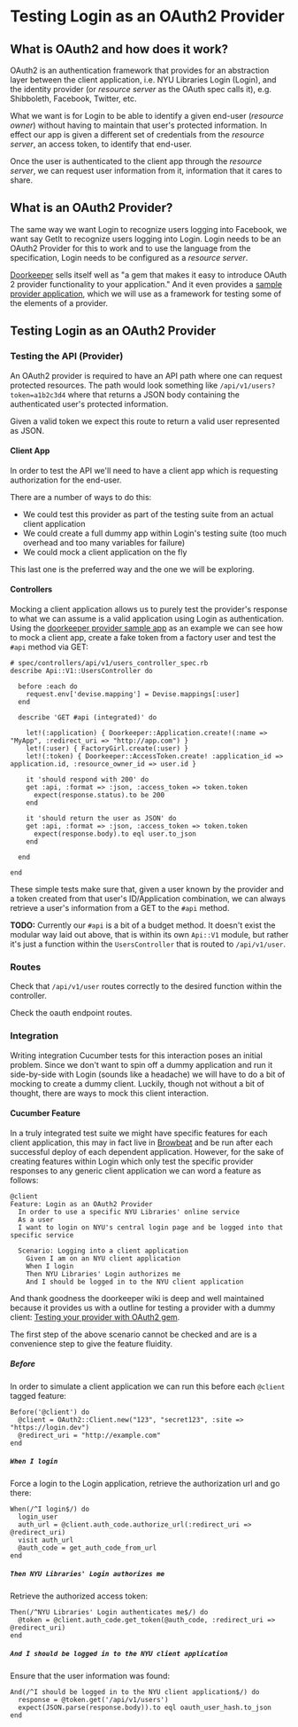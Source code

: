# Testing Login as an OAuth2 Provider

## What is OAuth2 and how does it work?

OAuth2 is an authentication framework that provides for an abstraction layer between the client application, i.e. NYU Libraries Login (Login), and the identity provider (or _resource server_ as the OAuth spec calls it), e.g. Shibboleth, Facebook, Twitter, etc.

What we want is for Login to be able to identify a given end-user (_resource owner_) without having to maintain that user's protected information. In effect our app is given a different set of credentials from the _resource server_, an access token, to identify that end-user.

Once the user is authenticated to the client app through the _resource server_, we can request user information from it, information that it cares to share.

## What is an OAuth2 Provider?

The same way we want Login to recognize users logging into Facebook, we want say GetIt to recognize users logging into Login. Login needs to be an OAuth2 Provider for this to work and to use the language from the specification, Login needs to be configured as a _resource server_.

[Doorkeeper](https://github.com/doorkeeper-gem/doorkeeper) sells itself well as "a gem that makes it easy to introduce OAuth 2 provider functionality to your application." And it even provides a [sample provider application](https://github.com/doorkeeper-gem/doorkeeper-provider-app), which we will use as a framework for testing some of the elements of a provider.

## Testing Login as an OAuth2 Provider

### Testing the API (Provider)

An OAuth2 provider is required to have an API path where one can request protected resources. The path would look something like `/api/v1/users?token=a1b2c3d4` where that returns a JSON body containing the authenticated user's protected information.

Given a valid token we expect this route to return a valid user represented as JSON.

#### Client App

In order to test the API we'll need to have a client app which is requesting authorization for the end-user.

There are a number of ways to do this:

- We could test this provider as part of the testing suite from an actual client application
- We could create a full dummy app within Login's testing suite (too much overhead and too many variables for failure)
- We could mock a client application on the fly

This last one is the preferred way and the one we will be exploring.

#### Controllers

Mocking a client application allows us to purely test the provider's response to what we can assume is a valid application using Login as authentication. Using the [doorkeeper provider sample app](https://github.com/doorkeeper-gem/doorkeeper-provider-app) as an example we can see how to mock a client app, create a fake token from a factory user and test the `#api` method via GET:

    # spec/controllers/api/v1/users_controller_spec.rb
    describe Api::V1::UsersController do

      before :each do
        request.env['devise.mapping'] = Devise.mappings[:user]
      end

      describe 'GET #api (integrated)' do

        let!(:application) { Doorkeeper::Application.create!(:name => "MyApp", :redirect_uri => "http://app.com") }
        let!(:user) { FactoryGirl.create(:user) }
        let!(:token) { Doorkeeper::AccessToken.create! :application_id => application.id, :resource_owner_id => user.id }

        it 'should respond with 200' do
        get :api, :format => :json, :access_token => token.token
          expect(response.status).to be 200
        end

        it 'should return the user as JSON' do
        get :api, :format => :json, :access_token => token.token
          expect(response.body).to eql user.to_json
        end

      end

    end

These simple tests make sure that, given a user known by the provider and a token created from that user's ID/Application combination, we can always retrieve a user's information from a GET to the `#api` method.

__TODO:__
Currently our `#api` is a bit of a budget method. It doesn't exist the modular way laid out above, that is within its own `Api::V1` module, but rather it's just a function within the `UsersController` that is routed to `/api/v1/user`.

### Routes

Check that `/api/v1/user` routes correctly to the desired function within the controller.

Check the oauth endpoint routes.

### Integration

Writing integration Cucumber tests for this interaction poses an initial problem. Since we don't want to spin off a dummy application and run it side-by-side with Login (sounds like a headache) we will have to do a bit of mocking to create a dummy client. Luckily, though not without a bit of thought, there are ways to mock this client interaction.

#### Cucumber Feature

In a truly integrated test suite we might have specific features for each client application, this may in fact live in [Browbeat](https://github.com/NYULibraries/browbeat) and be run after each successful deploy of each dependent application. However, for the sake of creating features within Login which only test the specific provider responses to any generic client application we can word a feature as follows:

    @client
    Feature: Login as an OAuth2 Provider
      In order to use a specific NYU Libraries' online service
      As a user
      I want to login on NYU's central login page and be logged into that specific service

      Scenario: Logging into a client application
        Given I am on an NYU client application
        When I login
        Then NYU Libraries' Login authorizes me
        And I should be logged in to the NYU client application

And thank goodness the doorkeeper wiki is deep and well maintained because it provides us with a outline for testing a provider with a dummy client: [Testing your provider with OAuth2 gem](https://github.com/doorkeeper-gem/doorkeeper/wiki/Testing-your-provider-with-OAuth2-gem).

The first step of the above scenario cannot be checked and are is a convenience step to give the feature fluidity.

##### Before

In order to simulate a client application we can run this before each `@client` tagged feature:

    Before('@client') do
      @client = OAuth2::Client.new("123", "secret123", :site => "https://login.dev")
      @redirect_uri = "http://example.com"
    end

##### `When I login`

Force a login to the Login application, retrieve the authorization url and go there:

    When(/^I login$/) do
      login_user
      auth_url = @client.auth_code.authorize_url(:redirect_uri => @redirect_uri)
      visit auth_url
      @auth_code = get_auth_code_from_url
    end

##### `Then NYU Libraries' Login authorizes me`

Retrieve the authorized access token:

    Then(/^NYU Libraries' Login authenticates me$/) do
      @token = @client.auth_code.get_token(@auth_code, :redirect_uri => @redirect_uri)
    end

##### `And I should be logged in to the NYU client application`

Ensure that the user information was found:

    And(/^I should be logged in to the NYU client application$/) do
      response = @token.get('/api/v1/users')
      expect(JSON.parse(response.body)).to eql oauth_user_hash.to_json
    end
